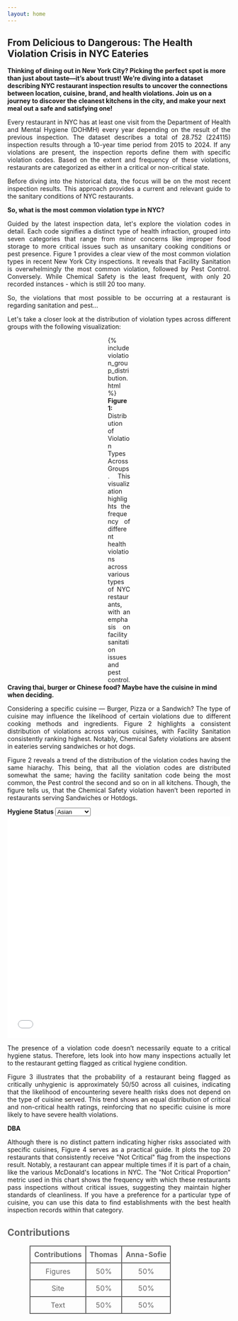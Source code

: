 ```yaml
---
layout: home
---
```


<h2>From Delicious to Dangerous: The Health Violation Crisis in NYC Eateries</h2>

<b style="text-align: justify; text-justify: inter-word;">
Thinking of dining out in New York City? Picking the perfect spot is more than just about taste—it’s about trust! We’re diving into a dataset describing NYC restaurant inspection results to uncover the connections between location, cuisine, brand, and health violations. Join us on a journey to discover the cleanest kitchens in the city, and make your next meal out a safe and satisfying one!
</b>

<p style="text-align: justify; text-justify: inter-word;">
Every restaurant in NYC has at least one visit from the Department of Health and Mental Hygiene (DOHMH) every year depending on the result of the previous inspection. The dataset describes a total of 28.752 (224115) inspection results through a 10-year time period from 2015 to 2024. If any violations are present, the inspection reports define them with specific violation codes. Based on the extent and frequency of these violations, restaurants are categorized as either in a critical or non-critical state.
</p>

<p style="text-align: justify; text-justify: inter-word;">
Before diving into the historical data, the focus will be on the most recent inspection results. This approach provides a current and relevant guide to the sanitary conditions of NYC restaurants.
</p>

<b style="text-align: justify; text-justify: inter-word;">
So, what is the most common violation type in NYC?
</b>

<p style="text-align: justify; text-justify: inter-word;">
Guided by the latest inspection data, let's explore the violation codes in detail. Each code signifies a distinct type of health infraction, grouped into seven categories that range from minor concerns like improper food storage to more critical issues such as unsanitary cooking conditions or pest presence. Figure 1 provides a clear view of the most common violation types in recent New York City inspections. It reveals that Facility Sanitation is overwhelmingly the most common violation, followed by Pest Control. Conversely. While Chemical Safety is the least frequent, with only 20 recorded instances - which is still 20 too many.
</p>

<p style="text-align: justify; text-justify: inter-word;">
So, the violations that most possible to be occurring at a restaurant is regarding sanitation and pest...
</p>

<p style="text-align: justify; text-justify: inter-word;">
Let's take a closer look at the distribution of violation types across different groups with the following visualization:
</p>

<figure id="figure1" style="max-width: 10%; height: auto; margin: auto;"> 
    {% include violation_group_distribution.html %}
    <figcaption style="text-align: justify;">
        <b>Figure 1:</b> Distribution of Violation Types Across Groups. This visualization highlights the frequency of different health violations across various types of NYC restaurants, with an emphasis on facility sanitation issues and pest control.
    </figcaption>
</figure>

<b style="text-align: justify; text-justify: inter-word;">
Craving thai, burger or Chinese food? Maybe have the cuisine in mind when deciding.
</b>

<p style="text-align: justify; text-justify: inter-word;">
Considering a specific cuisine — Burger, Pizza or a Sandwich? The type of cuisine may influence the likelihood of certain violations due to different cooking methods and ingredients. Figure 2 highlights a consistent distribution of violations across various cuisines, with Facility Sanitation consistently ranking highest. Notably, Chemical Safety violations are absent in eateries serving sandwiches or hot dogs.
</p>

<p style="text-align: justify; text-justify: inter-word;">
Figure 2 reveals a trend of the distribution of the violation codes having the same hiarachy. This being, that all the violation codes are distributed somewhat the same; having the facility sanitation code being the most common, the Pest control the second and so on in all kitchens. Though, the figure tells us, that the Chemical Safety violation haven’t been reported in restaurants serving Sandwiches or Hotdogs.
</p>

<b style="text-align: justify; text-justify: inter-word;">
Hygiene Status
</b>

<!-- Dropdown for selecting the map -->
<select id="mapSelection" onchange="updateMap()">
  <option value="choropleth_AVERAGESCOREASIAN.html">Asian</option>
  <option value="choropleth_AVERAGESCOREBAKERY.html">Bakery</option>
  <option value="choropleth_AVERAGESCOREBEVERAGE.html">Beverage</option>
  <option value="choropleth_AVERAGESCOREBURGER.html">Burger</option>
  <option value="choropleth_AVERAGESCOREHOTDOG.html">Hot Dog</option>
  <option value="choropleth_AVERAGESCOREMEXICAN.html">Mexican</option>
  <option value="choropleth_AVERAGESCOREPIZZA.html">Pizza</option>
  <option value="choropleth_AVERAGESCORESALAD.html">Salad</option>
  <option value="choropleth_AVERAGESCORESANDWICH.html">Sandwich</option>
  <option value="choropleth_AVERAGESCORESEAFOOD.html">Seafood</option>
</select>

<!-- Area where the selected map will be displayed -->
<iframe id="mapFrame" src="choropleth_AVERAGESCOREASIAN.html" width="100%" height="500" frameborder="0">
    Sorry, your browser doesn support embedded files.
</iframe>

<script>
  function updateMap() {
    var selectedMap = document.getElementById('mapSelection').value;
    document.getElementById('mapFrame').src = selectedMap;
  }
</script>


<p style="text-align: justify; text-justify: inter-word;">
The presence of a violation code doesn’t necessarily equate to a critical hygiene status. Therefore, lets look into how many inspections actually let to the restaurant getting flagged as critical hygiene condition.
</p>

<p style="text-align: justify; text-justify: inter-word;">
Figure 3 illustrates that the probability of a restaurant being flagged as critically unhygienic is approximately 50/50 across all cuisines, indicating that the likelihood of encountering severe health risks does not depend on the type of cuisine served. This trend shows an equal distribution of critical and non-critical health ratings, reinforcing that no specific cuisine is more likely to have severe health violations.
</p>

<b style="text-align: justify; text-justify: inter-word;">
DBA
</b>

<p style="text-align: justify; text-justify: inter-word;">
Although there is no distinct pattern indicating higher risks associated with specific cuisines, Figure 4 serves as a practical guide. It plots the top 20 restaurants that consistently receive "Not Critical" flag from the inspections result. Notably, a restaurant can appear multiple times if it is part of a chain, like the various McDonald's locations in NYC. The "Not Critical Proportion" metric used in this chart shows the frequency with which these restaurants pass inspections without critical issues, suggesting they maintain higher standards of cleanliness. If you have a preference for a particular type of cuisine, you can use this data to find establishments with the best health inspection records within that category.
</p>


<head>
  <title>Contributions</title>
  <style>
    table {
      width: 80%;
      border-collapse: collapse;
      margin-left: auto;
      margin-right: auto;
    }
    th, td {
      border: 2px solid #666666; /* Updated border color to darker gray */
      text-align: center;
      padding: 8px;
      color: #666666; /* Updated text color to darker gray */
    }
  </style>
</head>
<body>

<h2 style="color: #666666;">Contributions</h2> <!-- Optional: Updated heading color to darker gray -->

<table>
    <tr>
        <th>Contributions</th>
        <th>Thomas</th>
        <th>Anna-Sofie</th>
    </tr>
    <tr>
        <td>Figures</td>
        <td>50%</td>
        <td>50%</td>
    </tr>
    <tr>
        <td>Site</td>
        <td>50%</td>
        <td>50%</td>
    </tr>
    <tr>
        <td>Text</td>
        <td>50%</td>
        <td>50%</td>
    </tr>
</table>

</body>
